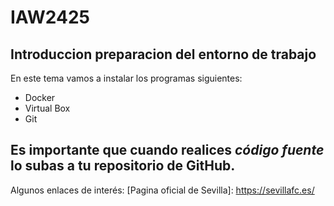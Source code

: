 # IAW2425
## Introduccion preparacion del entorno de trabajo
En este tema vamos a instalar los programas siguientes:
- Docker
- Virtual Box
- Git

Es **importante** que cuando realices *código fuente* lo subas a tu repositorio de GitHub.
---
Algunos enlaces de interés:
[Pagina oficial de Sevilla]: https://sevillafc.es/
